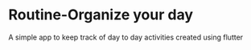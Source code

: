 # Routine-Organize your day
 A simple app to keep track of day to day activities created using flutter

